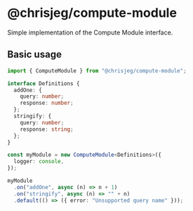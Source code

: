 # @chrisjeg/compute-module

Simple implementation of the Compute Module interface.

## Basic usage

```ts
import { ComputeModule } from "@chrisjeg/compute-module";

interface Definitions {
  addOne: {
    query: number;
    response: number;
  };
  stringify: {
    query: number;
    response: string;
  };
}

const myModule = new ComputeModule<Definitions>({
  logger: console,
});

myModule
  .on("addOne", async (n) => n + 1)
  .on("stringify", async (n) => "" + n)
  .default(() => ({ error: "Unsupported query name" }));
```
